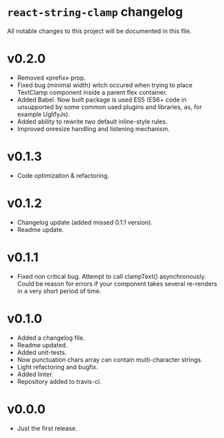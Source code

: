 # `react-string-clamp` changelog

All notable changes to this project will be documented in this file.

# v0.2.0

- Removed «prefix» prop.
- Fixed bug (minimal width) witch occured when trying to place TextClamp component inside a parent flex container.
- Added Babel. Now built package is used ES5 (ES6+ code in unsupported by some common used plugins and libraries, as, for example UglifyJs).
- Added ability to rewrite two default inline-style rules.
- Improved onresize handling and listening mechanism.

# v0.1.3

- Code optimization & refactoring.

# v0.1.2

- Changelog update (added missed 0.1.1 version).
- Readme update.

# v0.1.1

- Fixed non critical bug. Attempt to call clampText() asynchronously. Could be reason for errors if your component takes several re-renders in a very short period of time.

# v0.1.0

- Added a changelog file.
- Readme updated.
- Added unit-tests.
- Now punctuation chars array can contain multi-character strings.
- Light refactoring and bugfix.
- Added linter.
- Repository added to travis-ci.

# v0.0.0

- Just the first release.
